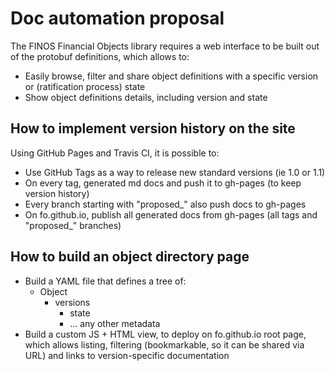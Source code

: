 # Doc automation proposal

The FINOS Financial Objects library requires a web interface to be built out of the protobuf definitions, which allows to:
- Easily browse, filter and share object definitions with a specific version or (ratification process) state
- Show object definitions details, including version and state

## How to implement version history on the site
Using GitHub Pages and Travis CI, it is possible to:
- Use GitHub Tags as a way to release new standard versions (ie 1.0 or 1.1)
- On every tag, generated md docs and push it to gh-pages (to keep version history)
- Every branch starting with "proposed_" also push docs to gh-pages
- On fo.github.io, publish all generated docs from gh-pages (all tags and "proposed_" branches)

## How to build an object directory page
- Build a YAML file that defines a tree of:
  - Object
    - versions
      - state
      - ... any other metadata
- Build a custom JS + HTML view, to deploy on fo.github.io root page, which allows listing, filtering (bookmarkable, so it can be shared via URL) and links to version-specific documentation